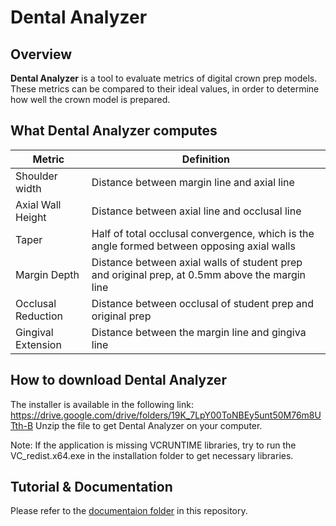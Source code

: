 # Dental Analyzer
## Overview
**Dental Analyzer** is a tool to evaluate metrics of digital crown prep models. These metrics can be compared to their ideal values, in order to determine how well the crown model is prepared.

## What Dental Analyzer computes

| Metric | Definition |
| --- | --- |
| Shoulder width | Distance between margin line and axial line |
| Axial Wall Height | Distance between axial line and occlusal line |
| Taper | Half of total occlusal convergence, which is the angle formed between opposing axial walls |
| Margin Depth | Distance between axial walls of student prep and original prep, at 0.5mm above the margin line |
| Occlusal Reduction | Distance between occlusal of student prep and original prep |
| Gingival Extension | Distance between the margin line and gingiva line |

## How to download Dental Analyzer
The installer is available in the following link: https://drive.google.com/drive/folders/19K_7LpY00ToNBEy5unt50M76m8UTth-B
Unzip the file to get Dental Analyzer on your computer.

Note: If the application is missing VCRUNTIME libraries, try to run the VC_redist.x64.exe in the installation folder to get necessary libraries.

## Tutorial & Documentation
Please refer to the [documentaion folder](./doc) in this repository.

